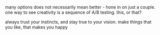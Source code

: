 many options does not necessarily mean better - hone in on just a couple. one way to see creativity is a sequence of A/B testing. this, or that? 

always trust your instincts, and stay true to your vision. make things that you like, that makes you happy

